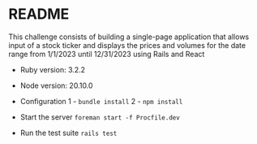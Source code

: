# README

This challenge consists of building a single-page application that allows input of a stock ticker and displays the prices and volumes for the date range from 1/1/2023 until 12/31/2023 using Rails and React

* Ruby version: 3.2.2
* Node version: 20.10.0

* Configuration
1 - `bundle install`
2 - `npm install`

* Start the server
`foreman start -f Procfile.dev`

* Run the test suite
`rails test`

